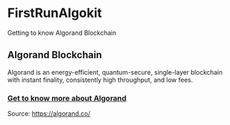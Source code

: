 # FirstRunAlgokit

Getting to know Algorand Blockchain

## Algorand Blockchain
Algorand is an energy-efficient, quantum-secure, single-layer blockchain with instant finality, consistently high throughput, and low fees.

### [Get to know more about Algorand](https://www.canablockchaindothat.com/)
Source: https://algorand.co/
